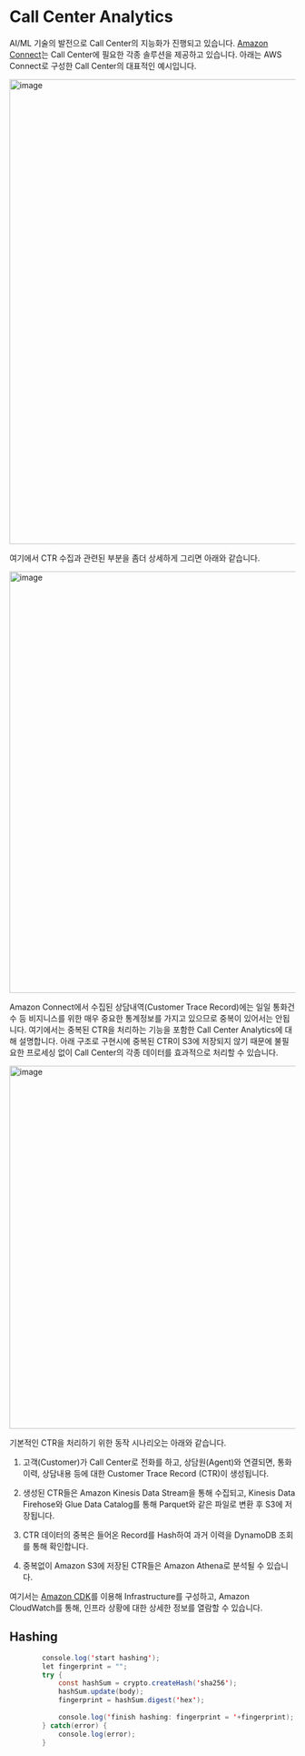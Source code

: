 # Call Center Analytics

AI/ML 기술의 발전으로 Call Center의 지능화가 진행되고 있습니다. [Amazon Connect](https://aws.amazon.com/connect/?nc1=h_ls)는 Call Center에 필요한 각종 솔루션을 제공하고 있습니다. 아래는 AWS Connect로 구성한 Call Center의 대표적인 예시입니다. 

<img width="817" alt="image" src="https://user-images.githubusercontent.com/52392004/167278368-323f2898-48bb-4266-9748-fd4a3dad3594.png">


여기에서 CTR 수집과 관련된 부분을 좀더 상세하게 그리면 아래와 같습니다. 

<img width="741" alt="image" src="https://user-images.githubusercontent.com/52392004/167281094-3fb91afe-4052-499d-9d9f-3ed831ef6d4a.png">



Amazon Connect에서 수집된 상담내역(Customer Trace Record)에는 일일 통화건수 등 비지니스를 위한 매우 중요한 통계정보를 가지고 있으므로 중복이 있어서는 안됩니다. 여기에서는 중복된 CTR을 처리하는 기능을 포함한 Call Center Analytics에 대해 설명합니다. 아래 구조로 구현시에 중복된 CTR이 S3에 저장되지 않기 때문에 불필요한 프로세싱 없이 Call Center의 각종 데이터를 효과적으로 처리할 수 있습니다.


<img width="638" alt="image" src="https://user-images.githubusercontent.com/52392004/166454943-c260be65-04a1-4998-a2b4-35f663d5c3c4.png">

기본적인 CTR을 처리하기 위한 동작 시나리오는 아래와 같습니다. 

1) 고객(Customer)가 Call Center로 전화를 하고, 상담원(Agent)와 연결되면, 통화이력, 상담내용 등에 대한 Customer Trace Record (CTR)이 생성됩니다. 

2) 생성된 CTR들은 Amazon Kinesis Data Stream을 통해 수집되고, Kinesis Data Firehose와 Glue Data Catalog를 통해 Parquet와 같은 파일로 변환 후 S3에 저장됩니다.

3) CTR 데이터의 중복은 들어온 Record를 Hash하여 과거 이력을 DynamoDB 조회를 통해 확인합니다.

4) 중복없이 Amazon S3에 저장된 CTR들은 Amazon Athena로 분석될 수 있습니다. 


여기서는 [Amazon CDK](https://github.com/kyopark2014/technical-summary/blob/main/cdk-introduction.md)를 이용해 Infrastructure를 구성하고, Amazon CloudWatch를 통해, 인프라 상황에 대한 상세한 정보를 열람할 수 있습니다. 


## Hashing

```java
        console.log('start hashing');
        let fingerprint = "";
        try {
            const hashSum = crypto.createHash('sha256');    
            hashSum.update(body);      
            fingerprint = hashSum.digest('hex');
            
            console.log('finish hashing: fingerprint = '+fingerprint);
        } catch(error) {
            console.log(error);
        }
```        

